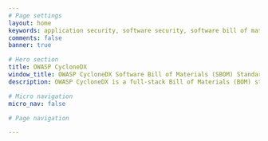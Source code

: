```yaml
---
# Page settings
layout: home
keywords: application security, software security, software bill of materials, SBOM, BOM, HBOM, VEX, VDR, open source, supply chain, specification, spdx, license, package url, purl, cpe, swid
comments: false
banner: true

# Hero section
title: OWASP CycloneDX
window_title: OWASP CycloneDX Software Bill of Materials (SBOM) Standard
description: OWASP CycloneDX is a full-stack Bill of Materials (BOM) standard that provides advanced supply chain capabilities for cyber risk reduction. The specification supports Software Bill of Materials (SBOM), Software-as-a-Service Bill of Materials (SaaSBOM), Hardware Bill of Materials (HBOM), Operations Bill of Materials (OBOM), Vulnerability Disclosure Reports (VDR), and Vulnerability Exploitability eXchange (VEX).

# Micro navigation
micro_nav: false

# Page navigation

---
```

